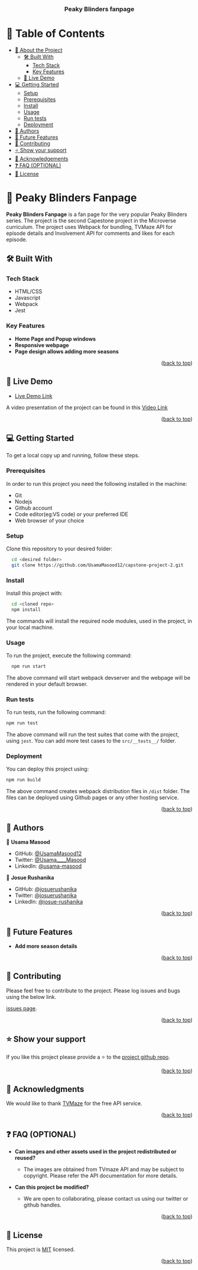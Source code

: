 <a name="readme-top"></a>

<div align="center">
  <br/>

  <h3><b>Peaky Blinders fanpage</b></h3>

</div>

<!-- TABLE OF CONTENTS -->

# 📗 Table of Contents

- [📖 About the Project](#about-project)
  - [🛠 Built With](#built-with)
    - [Tech Stack](#tech-stack)
    - [Key Features](#key-features)
  - [🚀 Live Demo](#live-demo)
- [💻 Getting Started](#getting-started)
  - [Setup](#setup)
  - [Prerequisites](#prerequisites)
  - [Install](#install)
  - [Usage](#usage)
  - [Run tests](#run-tests)
  - [Deployment](#triangular_flag_on_post-deployment)
- [👥 Authors](#authors)
- [🔭 Future Features](#future-features)
- [🤝 Contributing](#contributing)
- [⭐️ Show your support](#support)
- [🙏 Acknowledgements](#acknowledgements)
- [❓ FAQ (OPTIONAL)](#faq)
- [📝 License](#license)

<!-- PROJECT DESCRIPTION -->

# 📖 Peaky Blinders Fanpage <a name="about-project"></a>

**Peaky Blinders Fanpage** is a fan page for the very popular Peaky Blinders series. The project is the second Capestone project in the Microverse curriculum. The project uses Webpack for bundling, TVMaze API for episode details and Involvement API for comments and likes for each episode.

## 🛠 Built With <a name="built-with"></a>

### Tech Stack <a name="tech-stack"></a>

  <ul>
    <li>HTML/CSS</li>
    <li>Javascript</li>
    <li>Webpack</li>
    <li>Jest</li>
  </ul>

<!-- Features -->

### Key Features <a name="key-features"></a>

- **Home Page and Popup windows**
- **Responsive webpage**
- **Page design allows adding more seasons**

<p align="right">(<a href="#readme-top">back to top</a>)</p>

<!-- LIVE DEMO -->

## 🚀 Live Demo <a name="live-demo"></a>

- [Live Demo Link](https://UsamaMasood12.github.io/capstone-project-2/dist/)

A video presentation of the project can be found in this [Video Link](hhttps://drive.google.com/file/d/1txKw-6cq9hISoQBrMLzPLqhB3YB-c8sn/view?usp=share_link)

<p align="right">(<a href="#readme-top">back to top</a>)</p>

<!-- GETTING STARTED -->

## 💻 Getting Started <a name="getting-started"></a>

To get a local copy up and running, follow these steps.

### Prerequisites

In order to run this project you need the following installed in the machine:
<ul>
<li>Git</li>
<li>Nodejs</li>
<li>Github account</li>
<li>Code editor(eg:VS code) or your preferred IDE</li>
<li>Web browser of your choice</li>
</ul>

### Setup

Clone this repository to your desired folder:

```sh
  cd <desired folder>
  git clone https://github.com/UsamaMasood12/capstone-project-2.git
```

### Install

Install this project with:

```sh
  cd <cloned repo>
  npm install
```
The commands will install the required node modules, used in the project, in your local machine.

### Usage

To run the project, execute the following command:

```sh
  npm run start
```

The above command will start webpack devserver and the webpage will be rendered in your default browser.

### Run tests

To run tests, run the following command:

```sh
npm run test
```
The above command will run the test suites that come with the project, using `jest`. You can add more test cases to the `src/__tests__/` folder.

### Deployment

You can deploy this project using:

```sh
npm run build
```

The above command creates webpack distribution files in `/dist` folder. The files can be deployed using Github pages or any other hosting service.

<p align="right">(<a href="#readme-top">back to top</a>)</p>

<!-- AUTHORS -->

## 👥 Authors <a name="authors"></a>

👤 **Usama Masood**

- GitHub: [@UsamaMasood12](https://github.com/UsamaMasood12)
- Twitter: [@Usama____Masood](https://twitter.com/Usama____Masood)
- LinkedIn: [@usama-masood](https://www.linkedin.com/in/usama-masood-b4a35014b)

👤 **Josue Rushanika**

- GitHub: [@josuerushanika](https://github.com/josuerushanika)
- Twitter: [@josuerushanika](https://twitter.com/josuerushanika)
- LinkedIn: [@josue-rushanika](https://www.linkedin.com/in/josue-rushanika-336049b3)

<p align="right">(<a href="#readme-top">back to top</a>)</p>

<!-- FUTURE FEATURES -->

## 🔭 Future Features <a name="future-features"></a>


- **Add more season details**


<p align="right">(<a href="#readme-top">back to top</a>)</p>

<!-- CONTRIBUTING -->

## 🤝 Contributing <a name="contributing"></a>

Please feel free to contribute to the project. Please log issues and bugs using the below link.

[issues page](https://github.com/UsamaMasood12/capstone-project-2/issues).

<p align="right">(<a href="#readme-top">back to top</a>)</p>

<!-- SUPPORT -->

## ⭐️ Show your support <a name="support"></a>

If you like this project please provide a ⭐️ to the [project github repo](https://github.com/UsamaMasood12/capstone-project-2). 

<p align="right">(<a href="#readme-top">back to top</a>)</p>

<!-- ACKNOWLEDGEMENTS -->

## 🙏 Acknowledgments <a name="acknowledgements"></a>

We would like to thank [TVMaze](https://www.tvmaze.com) for the free API service.

<p align="right">(<a href="#readme-top">back to top</a>)</p>

<!-- FAQ (optional) -->

## ❓ FAQ (OPTIONAL) <a name="faq"></a>

- **Can images and other assets used in the project redistributed or reused?**

  - The images are obtained from TVmaze API and may be subject to copyright. Please refer the API documentation for more details.

- **Can this project be modified?**

  - We are open to collaborating, please contact us using our twitter or github handles. 

<p align="right">(<a href="#readme-top">back to top</a>)</p>

<!-- LICENSE -->

## 📝 License <a name="license"></a>

This project is [MIT](./LICENSE) licensed.

<p align="right">(<a href="#readme-top">back to top</a>)</p>
